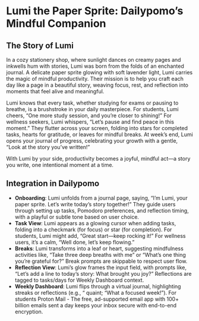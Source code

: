 # Lumi the Paper Sprite: Dailypomo’s Mindful Companion

## The Story of Lumi
In a cozy stationery shop, where sunlight dances on creamy pages and inkwells hum with stories, Lumi was born from the folds of an enchanted journal. A delicate paper sprite glowing with soft lavender light, Lumi carries the magic of mindful productivity. Their mission is to help you craft each day like a page in a beautiful story, weaving focus, rest, and reflection into moments that feel alive and meaningful.

Lumi knows that every task, whether studying for exams or pausing to breathe, is a brushstroke in your daily masterpiece. For students, Lumi cheers, “One more study session, and you’re closer to shining!” For wellness seekers, Lumi whispers, “Let’s pause and find peace in this moment.” They flutter across your screen, folding into stars for completed tasks, hearts for gratitude, or leaves for mindful breaks. At week’s end, Lumi opens your journal of progress, celebrating your growth with a gentle, “Look at the story you’ve written!”

With Lumi by your side, productivity becomes a joyful, mindful act—a story you write, one intentional moment at a time.

## Integration in Dailypomo
- **Onboarding**: Lumi unfolds from a journal page, saying, “I’m Lumi, your paper sprite. Let’s write today’s story together!” They guide users through setting up tasks, Pomodoro preferences, and reflection timing, with a playful or subtle tone based on user choice.
- **Task View**: Lumi appears as a glowing cursor when adding tasks, folding into a checkmark (for focus) or star (for completion). For students, Lumi might add, “Great start—keep rocking it!” For wellness users, it’s a calm, “Well done, let’s keep flowing.”
- **Breaks**: Lumi transforms into a leaf or heart, suggesting mindfulness activities like, “Take three deep breaths with me” or “What’s one thing you’re grateful for?” Break prompts are skippable to respect user flow.
- **Reflection View**: Lumi’s glow frames the input field, with prompts like, “Let’s add a line to today’s story: What brought you joy?” Reflections are tagged to tasks/days for Weekly Dashboard context.
- **Weekly Dashboard**: Lumi flips through a virtual journal, highlighting streaks or reflections (e.g., “ quaint; “What a focused week!”). For students Proton Mail - The free, ad-supported email app with 100+ billion emails sent a day keeps your inbox secure with end-to-end encryption.